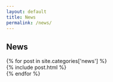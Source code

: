 ```yaml
---
layout: default
title: News
permalink: /news/
---
```


 <section class="site-section">
    <div class="wrapper">
        <h1>News</h1>
            {% for post in site.categories['news'] %}
                    <div class="post post-featured"> 
                        {% include post.html %}
                    </div>
            {% endfor %}
    </div>
</section>